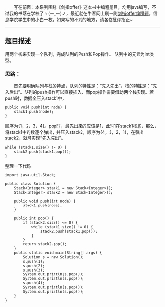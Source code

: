 &emsp;&emsp;写在前面：本系列围绕《剑指offer》这本书中编程题目，均用java编写，不过我的书落在学校了ヽ(ー_ー)ノ，最近就在牛客网上刷一刷[剑指offer编程题](https://www.nowcoder.com/ta/coding-interviews)。信息学院学生中的小白一枚，如果写的不对的地方，请各位批评指正~
___
## 题目描述
用两个栈来实现一个队列，完成队列的Push和Pop操作。 队列中的元素为int类型。
### 思路：
&emsp;&emsp;首先要明确队列与栈的特点，队列的特性是：“先入先出”，栈的特性是：“先入后出”。队列的push操作可以直接插入，而pop操作需要借助两个栈实现。若push时，数据全压入stack1中，
```
public void push(int node) {
    stack1.push(node);
}
```
顺序为{1，2，3，4}。pop时，最先出来的应该是1，此时1在stack1栈底，那么，将stack1中的数逐个弹出，并压入stack2，顺序为{4，3，2，1}，在弹出stack2，就可实现“先入先出”。  
```
while (stack1.size() != 0) {
    stack2.push(stack1.pop());
}
```
整理一下代码
```
import java.util.Stack;

public class Solution {
    Stack<Integer> stack1 = new Stack<Integer>();
    Stack<Integer> stack2 = new Stack<Integer>();

    public void push(int node) {
        stack1.push(node);
    }

    public int pop() {
        if (stack2.size() <= 0) {
            while (stack1.size() != 0) {
                stack2.push(stack1.pop());
            }
        }
        return stack2.pop();
    }
    public static void main(String[] args) {
        Solution s = new Solution();
        s.push(1);
        s.push(2);
        s.push(3);
        System.out.println(s.pop());
        System.out.println(s.pop());
        s.push(4);
        System.out.println(s.pop());
        System.out.println(s.pop());
    }
}
```